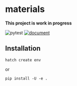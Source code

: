 

# materials

**This project is work in progress**

![pytest](https://github.com/moskomule/materials/workflows/pytest/badge.svg)
[![document](https://img.shields.io/static/v1?label=doc&message=materials&color=blue)](https://moskomule.github.io/materials)

## Installation

```
hatch create env
```

or

```
pip install -U -e .
```